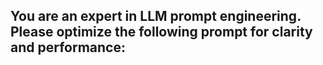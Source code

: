 You are an expert in LLM prompt engineering. Please optimize the following prompt for clarity and performance:
---